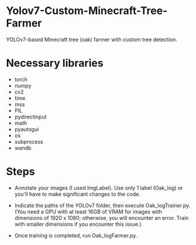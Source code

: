 # Yolov7-Custom-Minecraft-Tree-Farmer
YOLOv7-based Minecraft tree (oak) farmer with custom tree detection.

# Necessary libraries
-  torch
-  numpy 
-  cv2
-  time
-  mss
-  PIL 
-  pydirectinput
-  math
-  pyautogui
-  os
-  subprocess
-  wandb

# Steps
- Annotate your images (I used ImgLabel). Use only 1 label (Oak_log) or you'll have to make significant changes to the code.
  
- Indicate the paths of the YOLOv7 folder, then execute Oak_logTrainer.py. (You need a GPU with at least 16GB of VRAM for images with dimensions of 1920 x 1080;
otherwise, you will encounter an error. Train with smaller dimensions if you encounter this issue.)

- Once training is completed, run Oak_logFarmer.py.

